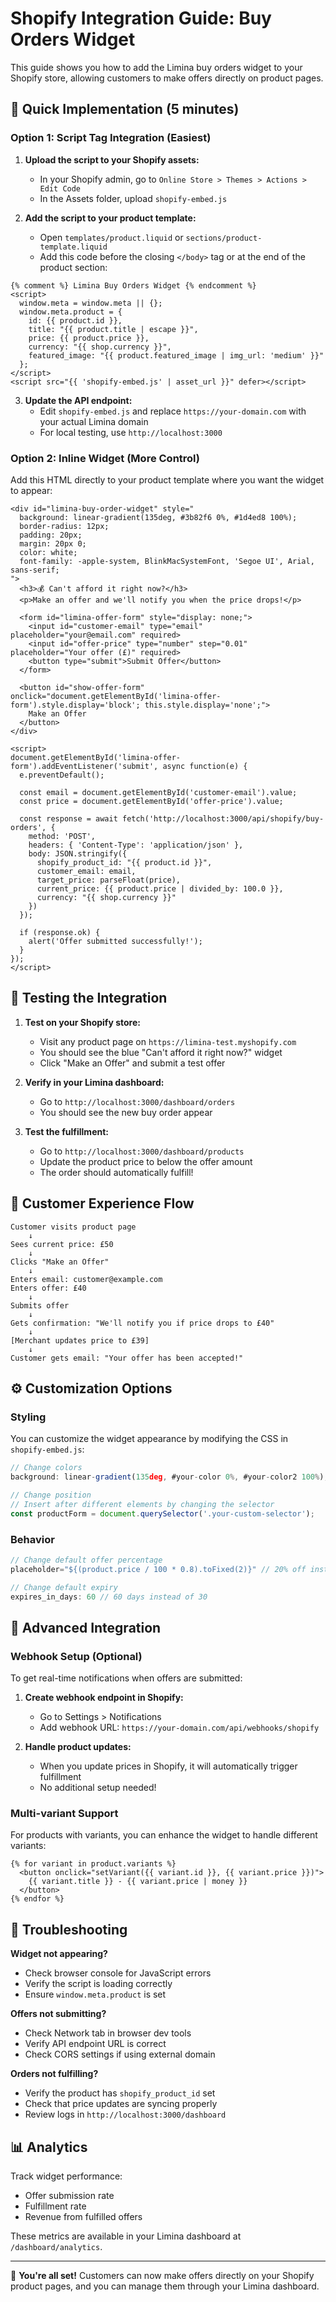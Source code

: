 # Shopify Integration Guide: Buy Orders Widget

This guide shows you how to add the Limina buy orders widget to your Shopify store, allowing customers to make offers directly on product pages.

## 🚀 Quick Implementation (5 minutes)

### Option 1: Script Tag Integration (Easiest)

1. **Upload the script to your Shopify assets:**
   - In your Shopify admin, go to `Online Store > Themes > Actions > Edit Code`
   - In the Assets folder, upload `shopify-embed.js`

2. **Add the script to your product template:**
   - Open `templates/product.liquid` or `sections/product-template.liquid`
   - Add this code before the closing `</body>` tag or at the end of the product section:

```liquid
{% comment %} Limina Buy Orders Widget {% endcomment %}
<script>
  window.meta = window.meta || {};
  window.meta.product = {
    id: {{ product.id }},
    title: "{{ product.title | escape }}",
    price: {{ product.price }},
    currency: "{{ shop.currency }}",
    featured_image: "{{ product.featured_image | img_url: 'medium' }}"
  };
</script>
<script src="{{ 'shopify-embed.js' | asset_url }}" defer></script>
```

3. **Update the API endpoint:**
   - Edit `shopify-embed.js` and replace `https://your-domain.com` with your actual Limina domain
   - For local testing, use `http://localhost:3000`

### Option 2: Inline Widget (More Control)

Add this HTML directly to your product template where you want the widget to appear:

```liquid
<div id="limina-buy-order-widget" style="
  background: linear-gradient(135deg, #3b82f6 0%, #1d4ed8 100%);
  border-radius: 12px;
  padding: 20px;
  margin: 20px 0;
  color: white;
  font-family: -apple-system, BlinkMacSystemFont, 'Segoe UI', Arial, sans-serif;
">
  <h3>💰 Can't afford it right now?</h3>
  <p>Make an offer and we'll notify you when the price drops!</p>
  
  <form id="limina-offer-form" style="display: none;">
    <input id="customer-email" type="email" placeholder="your@email.com" required>
    <input id="offer-price" type="number" step="0.01" placeholder="Your offer (£)" required>
    <button type="submit">Submit Offer</button>
  </form>
  
  <button id="show-offer-form" onclick="document.getElementById('limina-offer-form').style.display='block'; this.style.display='none';">
    Make an Offer
  </button>
</div>

<script>
document.getElementById('limina-offer-form').addEventListener('submit', async function(e) {
  e.preventDefault();
  
  const email = document.getElementById('customer-email').value;
  const price = document.getElementById('offer-price').value;
  
  const response = await fetch('http://localhost:3000/api/shopify/buy-orders', {
    method: 'POST',
    headers: { 'Content-Type': 'application/json' },
    body: JSON.stringify({
      shopify_product_id: "{{ product.id }}",
      customer_email: email,
      target_price: parseFloat(price),
      current_price: {{ product.price | divided_by: 100.0 }},
      currency: "{{ shop.currency }}"
    })
  });
  
  if (response.ok) {
    alert('Offer submitted successfully!');
  }
});
</script>
```

## 🎯 Testing the Integration

1. **Test on your Shopify store:**
   - Visit any product page on `https://limina-test.myshopify.com`
   - You should see the blue "Can't afford it right now?" widget
   - Click "Make an Offer" and submit a test offer

2. **Verify in your Limina dashboard:**
   - Go to `http://localhost:3000/dashboard/orders`
   - You should see the new buy order appear

3. **Test the fulfillment:**
   - Go to `http://localhost:3000/dashboard/products`
   - Update the product price to below the offer amount
   - The order should automatically fulfill!

## 📱 Customer Experience Flow

```
Customer visits product page
    ↓
Sees current price: £50
    ↓
Clicks "Make an Offer"
    ↓
Enters email: customer@example.com
Enters offer: £40
    ↓
Submits offer
    ↓
Gets confirmation: "We'll notify you if price drops to £40"
    ↓
[Merchant updates price to £39]
    ↓
Customer gets email: "Your offer has been accepted!"
```

## ⚙️ Customization Options

### Styling
You can customize the widget appearance by modifying the CSS in `shopify-embed.js`:

```javascript
// Change colors
background: linear-gradient(135deg, #your-color 0%, #your-color2 100%);

// Change position
// Insert after different elements by changing the selector
const productForm = document.querySelector('.your-custom-selector');
```

### Behavior
```javascript
// Change default offer percentage
placeholder="${(product.price / 100 * 0.8).toFixed(2)}" // 20% off instead of 10%

// Change default expiry
expires_in_days: 60 // 60 days instead of 30
```

## 🔧 Advanced Integration

### Webhook Setup (Optional)
To get real-time notifications when offers are submitted:

1. **Create webhook endpoint in Shopify:**
   - Go to Settings > Notifications
   - Add webhook URL: `https://your-domain.com/api/webhooks/shopify`

2. **Handle product updates:**
   - When you update prices in Shopify, it will automatically trigger fulfillment
   - No additional setup needed!

### Multi-variant Support
For products with variants, you can enhance the widget to handle different variants:

```liquid
{% for variant in product.variants %}
  <button onclick="setVariant({{ variant.id }}, {{ variant.price }})">
    {{ variant.title }} - {{ variant.price | money }}
  </button>
{% endfor %}
```

## 🐛 Troubleshooting

**Widget not appearing?**
- Check browser console for JavaScript errors
- Verify the script is loading correctly
- Ensure `window.meta.product` is set

**Offers not submitting?**
- Check Network tab in browser dev tools
- Verify API endpoint URL is correct
- Check CORS settings if using external domain

**Orders not fulfilling?**
- Verify the product has `shopify_product_id` set
- Check that price updates are syncing properly
- Review logs in `http://localhost:3000/dashboard`

## 📊 Analytics

Track widget performance:
- Offer submission rate
- Fulfillment rate
- Revenue from fulfilled offers

These metrics are available in your Limina dashboard at `/dashboard/analytics`.

---

🎉 **You're all set!** Customers can now make offers directly on your Shopify product pages, and you can manage them through your Limina dashboard.